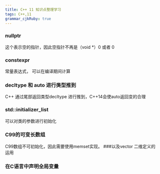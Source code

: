 ```yaml
---
title: C++ 11 知识点整理学习
tags: C++,11
grammar_cjkRuby: true
---
```


### nullptr
这个表示空的指针，因此空指针不再是（void *）0 或者 0

### constexpr
常量表达式， 可以在编译期间计算

### decltype 和 auto 进行类型推到
C++ 通过尾部返回类型decltype  进行推到，C++14会使auto返回变的合理

### std::initializer_list
可以对类的参数进行初始化

### C99的可变长数组
 C99数组不可初始化，因此需要使用memset实现。
###以及vector 二维定义的运用

### 在C语言中声明全局变量 


